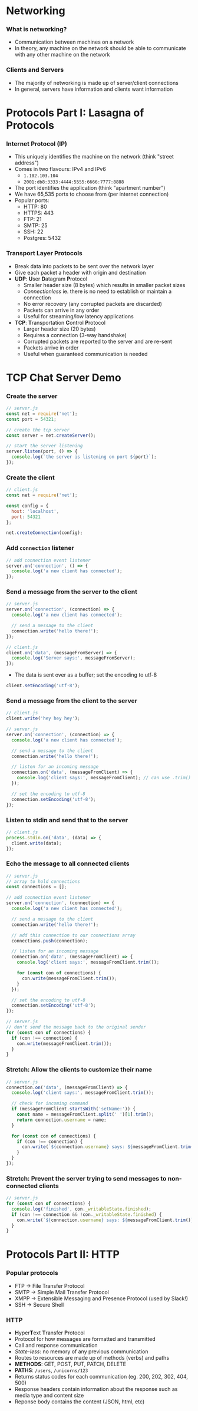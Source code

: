# Networking

### What is networking?
- Communication between machines on a network
- In theory, any machine on the network should be able to communicate with any other machine on the network

### Clients and Servers
* The majority of networking is made up of server/client connections
* In general, servers have information and clients want information

# Protocols Part I: Lasagna of Protocols

### Internet Protocol (IP)
* This uniquely identifies the machine on the network (think "street address")
* Comes in two flavours: IPv4 and IPv6
  * `1.102.103.104`
  * `2001:db8:3333:4444:5555:6666:7777:8888`
* The port identifies the application (think "apartment number")
* We have 65,535 ports to choose from (per internet connection)
* Popular ports:
  * HTTP: 80
  * HTTPS: 443
  * FTP: 21
  * SMTP: 25
  * SSH: 22
  * Postgres: 5432

### Transport Layer Protocols
- Break data into packets to be sent over the network layer
- Give each packet a header with origin and destination
- **UDP**: **U**ser **D**atagram **P**rotocol
  - Smaller header size (8 bytes) which results in smaller packet sizes
  - _Connectionless_ ie. there is no need to establish or maintain a connection
  - No error recovery (any corrupted packets are discarded)
  - Packets can arrive in any order
  - Useful for streaming/low latency applications
- **TCP**: **T**ransportation **C**ontrol **P**rotocol
  - Larger header size (20 bytes)
  - Requires a connection (3-way handshake)
  - Corrupted packets are reported to the server and are re-sent
  - Packets arrive in order
  - Useful when guaranteed communication is needed

# TCP Chat Server Demo

### Create the server

```js
// server.js
const net = require('net');
const port = 54321;

// create the tcp server
const server = net.createServer();

// start the server listening
server.listen(port, () => {
  console.log(`the server is listening on port ${port}`);
});
```

### Create the client

```js
// client.js
const net = require('net');

const config = {
  host: 'localhost',
  port: 54321
};

net.createConnection(config);
```

### Add `connection` listener

```js
// add connection event listener
server.on('connection', () => {
  console.log('a new client has connected');
});
```

### Send a message from the server to the client

```js
// server.js
server.on('connection', (connection) => {
  console.log('a new client has connected');

  // send a message to the client
  connection.write('hello there!');
});
```

```js
// client.js
client.on('data', (messageFromServer) => {
  console.log('Server says:', messageFromServer);
});
```

* The data is sent over as a buffer; set the encoding to utf-8

```js
client.setEncoding('utf-8');
```

### Send a message from the client to the server

```js
// client.js
client.write('hey hey hey');
```

```js
// server.js
server.on('connection', (connection) => {
  console.log('a new client has connected');

  // send a message to the client
  connection.write('hello there!');

  // listen for an incoming message
  connection.on('data', (messageFromClient) => {
    console.log('client says:', messageFromClient); // can use .trim() to remove the new line
  });

  // set the encoding to utf-8
  connection.setEncoding('utf-8');
});
```

### Listen to stdin and send that to the server

```js
// client.js
process.stdin.on('data', (data) => {
  client.write(data);
});
```

### Echo the message to all connected clients

```js
// server.js
// array to hold connections
const connections = [];

// add connection event listener
server.on('connection', (connection) => {
  console.log('a new client has connected');

  // send a message to the client
  connection.write('hello there!');

  // add this connection to our connections array
  connections.push(connection);

  // listen for an incoming message
  connection.on('data', (messageFromClient) => {
    console.log('client says:', messageFromClient.trim());

    for (const con of connections) {
      con.write(messageFromClient.trim());
    }
  });

  // set the encoding to utf-8
  connection.setEncoding('utf-8');
});
```

```js
// server.js
// don't send the message back to the original sender
for (const con of connections) {
  if (con !== connection) {
    con.write(messageFromClient.trim());
  }
}
```

### Stretch: Allow the clients to customize their name

```js
// server.js
connection.on('data', (messageFromClient) => {
  console.log('client says:', messageFromClient.trim());

  // check for incoming command
  if (messageFromClient.startsWith('setName:')) {
    const name = messageFromClient.split(' ')[1].trim();
    return connection.username = name; 
  }

  for (const con of connections) {
    if (con !== connection) {
      con.write(`${connection.username} says: ${messageFromClient.trim()}`);
    }
  }
});
```

### Stretch: Prevent the server trying to send messages to non-connected clients

```js
// server.js
for (const con of connections) {
  console.log('finished', con._writableState.finished);
  if (con !== connection && !con._writableState.finished) {
    con.write(`${connection.username} says: ${messageFromClient.trim()}`);
  }
}
```

# Protocols Part II: HTTP

### Popular protocols
* FTP -> File Transfer Protocol
* SMTP -> Simple Mail Transfer Protocol
* XMPP -> Extensible Messaging and Presence Protocol (used by Slack!)
* SSH -> Secure Shell

### HTTP
- **H**yper**T**ext **T**ransfer **P**rotocol
- Protocol for how messages are formatted and transmitted
- Call and response communication
- _State-less_: no memory of any previous communication
- Routes to resources are made up of methods (verbs) and paths
- **METHODS**: GET, POST, PUT, PATCH, DELETE
- **PATHS**: `/users`, `/unicorns/123`
- Returns status codes for each communication (eg. 200, 202, 302, 404, 500)
- Response headers contain information about the response such as media type and content size
- Reponse body contains the content (JSON, html, etc)
